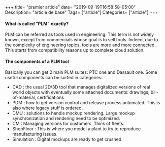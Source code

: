 +++
title= "premier article"
date= "2019-09-19T16:58:58-05:00"
Description= "article de base"
Tags= ["article"]
Categories= ["article"]
+++

#### What is called "PLM" exactly?
PLM can be referred as tools used in engineering. This term is not widely known, except from commercials whose goal is to sell tools.
Indeed, due to the complexity of engineering topics, tools are more and more connected. This starts from compatibility reasons up to complete cloud solution.
#### The components of a PLM tool
Basically you can get 2 main PLM suites: PTC one and Dassault one.
Some useful components can be sorted in categories:
* CAD : the usual 2D/3D tool that manages digitalized versions of real world objects with eventually some attached documents: drawings, bill-of-material, certifications
* PDM : how to get version control and release process automated. This is also where legacy stuff is ordered.
* DMU : solutions to handle mockup rendering. Large mockup synchronization and rendering need to be optimized.
* CM : Managing versions for customers. Think of fleets.
* ShopFloor : This is where you model a plant to try to reproduce manufacturing issues.
* Simulation : Digital mockups are ready to get crushed.